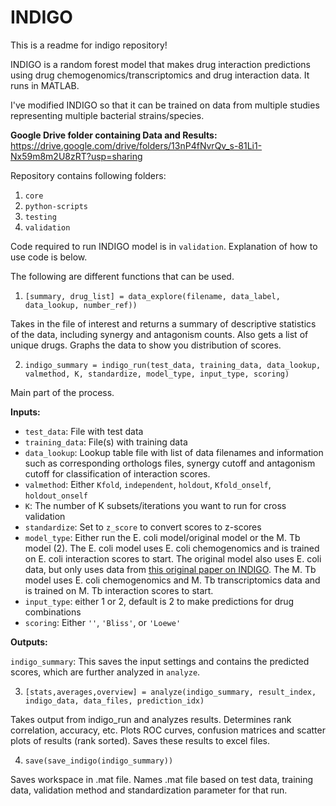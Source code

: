 # INDIGO
This is a readme for indigo repository!

INDIGO is a random forest model that makes drug interaction predictions using drug chemogenomics/transcriptomics and drug interaction data. It runs in MATLAB.

I've modified INDIGO so that it can be trained on data from multiple studies representing multiple bacterial strains/species.

**Google Drive folder containing Data and Results:** https://drive.google.com/drive/folders/13nP4fNvrQv_s-81Li1-Nx59m8m2U8zRT?usp=sharing

Repository contains following folders:

1. `core`
2. `python-scripts`
4. `testing`
5. `validation`

Code required to run INDIGO model is in `validation`. Explanation of how to use code is below.

The following are different functions that can be used.

1. `[summary, drug_list] = data_explore(filename, data_label, data_lookup, number_ref))`

Takes in the file of interest and returns a summary of descriptive statistics of the data, including synergy and antagonism counts. Also gets a list of unique drugs. Graphs the data to show you distribution of scores.

2. `indigo_summary = indigo_run(test_data, training_data, data_lookup, valmethod, K, standardize, model_type, input_type, scoring)`

Main part of the process.

**Inputs:**

- `test_data`: File with test data
- `training_data`: File(s) with training data
- `data_lookup`: Lookup table file with list of data filenames and information such as corresponding orthologs files, synergy cutoff and antagonism cutoff for classification of interaction scores.
- `valmethod`: Either `Kfold`, `independent`, `holdout`, `Kfold_onself`, `holdout_onself`
- `K`: The number of K subsets/iterations you want to run for cross validation
- `standardize`: Set to `z_score` to convert scores to z-scores
- `model_type`: Either run the E. coli model/original model or the M. Tb model (2). The E. coli model uses E. coli chemogenomics and is trained on E. coli interaction scores to start. The original model also uses E. coli data, but only uses data from [this original paper on INDIGO](https://www.embopress.org/doi/full/10.15252/msb.20156777). The M. Tb model uses E. coli chemogenomics and M. Tb transcriptomics data and is trained on M. Tb interaction scores to start.
- `input_type`: either 1 or 2, default is 2 to make predictions for drug combinations
- `scoring`: Either `''`, `'Bliss'`, or `'Loewe'`

**Outputs:**

`indigo_summary`: This saves the input settings and contains the predicted scores, which are further analyzed in `analyze`.

3.  `[stats,averages,overview] = analyze(indigo_summary, result_index, indigo_data, data_files, prediction_idx)`

Takes output from indigo_run and analyzes results. Determines rank correlation, accuracy, etc. Plots ROC curves, confusion matrices and scatter plots of results (rank sorted). Saves these results to excel files.

4. `save(save_indigo(indigo_summary))`

Saves workspace in .mat file. Names .mat file based on test data, training data, validation method and standardization parameter for that run.